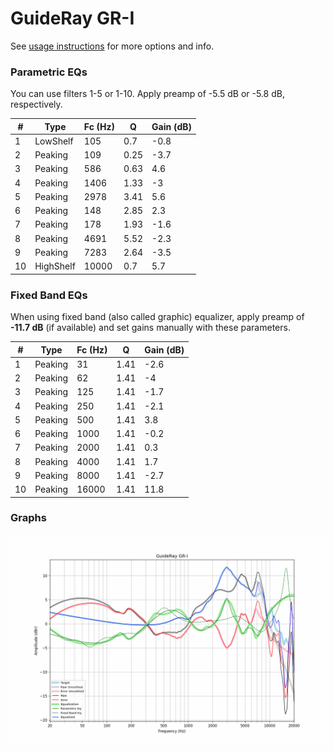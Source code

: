 # GuideRay GR-I
See [usage instructions](https://github.com/jaakkopasanen/AutoEq#usage) for more options and info.

### Parametric EQs
You can use filters 1-5 or 1-10. Apply preamp of -5.5 dB or -5.8 dB, respectively.

|   # | Type      |   Fc (Hz) |    Q |   Gain (dB) |
|-----|-----------|-----------|------|-------------|
|   1 | LowShelf  |       105 | 0.7  |        -0.8 |
|   2 | Peaking   |       109 | 0.25 |        -3.7 |
|   3 | Peaking   |       586 | 0.63 |         4.6 |
|   4 | Peaking   |      1406 | 1.33 |        -3   |
|   5 | Peaking   |      2978 | 3.41 |         5.6 |
|   6 | Peaking   |       148 | 2.85 |         2.3 |
|   7 | Peaking   |       178 | 1.93 |        -1.6 |
|   8 | Peaking   |      4691 | 5.52 |        -2.3 |
|   9 | Peaking   |      7283 | 2.64 |        -3.5 |
|  10 | HighShelf |     10000 | 0.7  |         5.7 |

### Fixed Band EQs
When using fixed band (also called graphic) equalizer, apply preamp of **-11.7 dB** (if available) and set gains manually with these parameters.

|   # | Type    |   Fc (Hz) |    Q |   Gain (dB) |
|-----|---------|-----------|------|-------------|
|   1 | Peaking |        31 | 1.41 |        -2.6 |
|   2 | Peaking |        62 | 1.41 |        -4   |
|   3 | Peaking |       125 | 1.41 |        -1.7 |
|   4 | Peaking |       250 | 1.41 |        -2.1 |
|   5 | Peaking |       500 | 1.41 |         3.8 |
|   6 | Peaking |      1000 | 1.41 |        -0.2 |
|   7 | Peaking |      2000 | 1.41 |         0.3 |
|   8 | Peaking |      4000 | 1.41 |         1.7 |
|   9 | Peaking |      8000 | 1.41 |        -2.7 |
|  10 | Peaking |     16000 | 1.41 |        11.8 |

### Graphs
![](./GuideRay%20GR-I.png)
